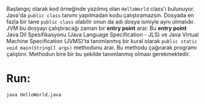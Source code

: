 Başlangıç olarak kod örneğinde yazılmış olan `HelloWorld` class'ı bulunuyor.
Java'da `public class` tanımı yapılmadan kodu çalıştıramazsın.
Dosyada en fazla bir tane `public class` olabilir onun da adı dosya ismiyle aynı olmalıdır.
JVM bu dosyayı çalıştıracağı zaman bir **entry point** arar. Bu **entry point** Java Dil Spesifikasyonu (Java Language Specification - JLS) ve Java Virtual Machine Specification (JVMS)’ta tanımlanmış bir kural olarak `public static void main(String[] args)` methodunu arar. Bu methodu çağırarak programı çalıştırır. Methodun bire bir bu şekilde tanımlanmış olması gerekmektedir.
# Run:
`java HelloWorld.java`
